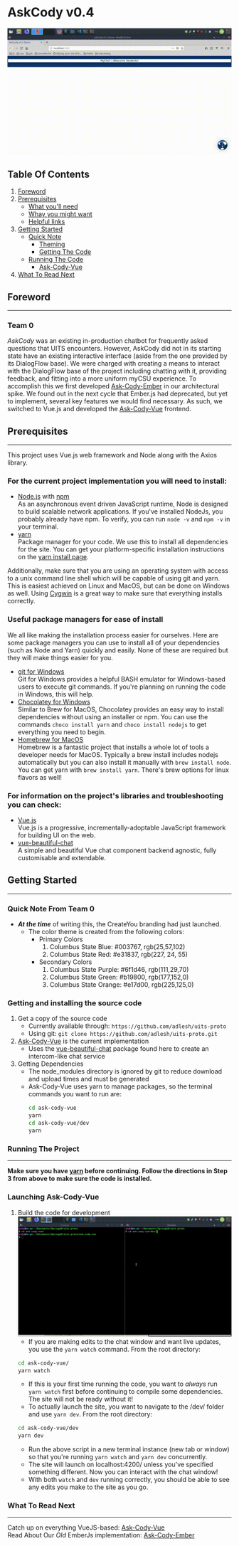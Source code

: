 # AskCody v0.4

![Ask-Cody-Vue demo](docs/assets/ask-vue-typing.gif)

## Table Of Contents
1. [Foreword](#foreword)
2. [Prerequisites](#prereqs)
    * [What you'll need](#must-install)
    * [Whay you might want](#might-install)
    * [Helpful links](#helpful-links)
3. [Getting Started](#getstart)
    * [Quick Note](#getstart-note)
        * [Theming](#note-themes)
        * [Getting The Code](#note-code)
    * [Running The Code](#runcode)
        * [Ask-Cody-Vue](#runcode-vue)
0. [What To Read Next](#readnext)

<a type="hidden" id="foreword"></a>

## Foreword
***
### Team 0

*AskCody* was an existing in-production chatbot for frequently asked questions that UITS encounters. However, AskCody did not in its starting state have an existing interactive interface (aside from the one provided by its DialogFlow base). We were charged with creating a means to interact with the DialogFlow base of the project including chatting with it, providing feedback, and fitting into a more uniform myCSU experience. To accomplish this we first developed [Ask-Cody-Ember] in our  architectural spike. We found out in the next cycle that Ember.js had deprecated, but yet to implement, several key features we would find necessary. As such, we switched to Vue.js and developed the [Ask-Cody-Vue] frontend.

<a type="hidden" id="prereqs"></a>

## Prerequisites
***
This project uses Vue.js web framework and Node along with the Axios library.

<a type="hidden" id="must-install"></a>
### For the current project implementation you will need to install:
* [Node.js](https://nodejs.org/en/) with [npm](https://www.npmjs.com/)  
  As an asynchronous event driven JavaScript runtime, Node is designed to build scalable network applications. If you've installed NodeJs, you probably already have npm. To verify, you can run `node -v` and `npm -v` in your terminal.
* [yarn](https://yarnpkg.com/en/)  
  Package manager for your code. We use this to install all dependencies for the site. You can get your platform-specific installation instructions on the [yarn install page](https://yarnpkg.com/lang/en/docs/install/).

Additionally, make sure that you are using an operating system with access to a unix command line shell which will be capable of using git and yarn. This is easiest achieved on Linux and MacOS, but can be done on Windows as well. Using [Cygwin](https://www.cygwin.com/) is a great way to make sure that everything installs correctly.

<a type="hidden" id="might-install"></a>
### Useful package managers for ease of install
We all like making the installation process easier for ourselves. Here are some package managers you can use to install all of your dependencies (such as Node and Yarn) quickly and easily. None of these are required but they will make things easier for you.
* [git for Windows](https://gitforwindows.org/)  
  Git for Windows provides a helpful BASH emulator for Windows-based users to execute git commands. If you're planning on running the code in Windows, this will help.
* [Chocolatey for Windows](https://chocolatey.org/)  
  Similar to Brew for MacOS, Chocolatey provides an easy way to install dependencies without using an installer or npm. You can use the commands `choco install yarn` and `choco install nodejs` to get everything you need to begin.
* [Homebrew for MacOS](https://brew.sh/)  
  Homebrew is a fantastic project that installs a whole lot of tools a developer needs for MacOS. Typically a brew install includes nodejs automatically but you can also install it manually with `brew install node`. You can get yarn with `brew install yarn`. There's brew options for linux flavors as well!

<a type="hidden" id="helpful-links"></a>
### For information on the project's libraries and troubleshooting you can check:
* [Vue.js]  
  Vue.js is a progressive, incrementally-adoptable JavaScript framework for building UI on the web.
* [vue-beautiful-chat]  
  A simple and beautiful Vue chat component backend agnostic, fully customisable and extendable.

<a id="getstart" type="hidden"></a>

## Getting Started
***
<a type="hidden" id="getstart-note"></a>

### Quick Note From Team 0
<a type="hidden" id="note-themes"></a>

* __*At the time*__ of writing this, the CreateYou branding had just launched.
    * The color theme is created from the following colors:
        * Primary Colors
            1. Columbus State Blue: #003767, rgb(25,57,102)
            2. Columbus State Red: #e31837, rgb(227, 24, 55)
        * Secondary Colors
            1. Columbus State Purple: #6f1d46, rgb(111,29,70)
            2. Columbus State Green: #b19800, rgb(177,152,0)
            3. Columbus State Orange: #e17d00, rgb(225,125,0)

<a type="hidden" id="note-code"></a>
### Getting and installing the source code
1. Get a copy of the source code
    * Currently available through: `https://github.com/adlesh/uits-proto`
    * Using git: `git clone https://github.com/adlesh/uits-proto.git`
2. [Ask-Cody-Vue] is the current implementation
    * Uses the [vue-beautiful-chat] package found here to create an intercom-like chat service
3. Getting Dependencies
    * The node_modules directory is ignored by git to reduce download and upload times and must be generated
    * Ask-Cody-Vue uses yarn to manage packages, so the terminal commands you want to run are:
        ```bash
        cd ask-cody-vue
        yarn
        cd ask-cody-vue/dev
        yarn
        ```


<a type="hidden" id="runcode"></a>


### Running The Project
***

 __Make sure you have [yarn](https://yarnpkg.com/lang/en/docs/install/) before continuing. Follow the directions in Step 3 from above to make sure the code is installed.__

<a type="hidden" id="runcode-vue"></a>

### Launching Ask-Cody-Vue

1. Build the code for development  
![cd and yarn {watch and dev} example: see docs/assets/ask-vue-cd.gif](docs/assets/ask-vue-cd.gif)
    * If you are making edits to the chat window and want live updates, you use the `yarn watch` command. From the root directory:
    ```bash
    cd ask-cody-vue/
    yarn watch
    ```
    * If this is your first time running the code, you want to *always* run `yarn watch` first before continuing to compile some dependencies. The site will not be ready without it!
    * To actually launch the site, you want to navigate to the /dev/ folder and use `yarn dev`. From the root directory:
    ```bash
    cd ask-cody-vue/dev
    yarn dev
    ```
    * Run the above script in a new terminal instance (new tab or window) so that you're running `yarn watch` and `yarn dev` concurrently.
    * The site will launch on localhost:4200/ unless you've specified something different. Now you can interact with the chat window!
    * With both `watch` and `dev` running correctly, you should be able to see any edits you make to the site as you go.



<a type="hidden" id="readnext"></a>

### What To Read Next
***
Catch up on everything VueJS-based: [Ask-Cody-Vue]  
Read About Our *Old* EmberJs implementation: [Ask-Cody-Ember]


[//]: # (These are a list of re-usable links throughout this README)
[Ask-Cody-Vue]: docs/ask-cody-vue.md
[Ask-Cody-Ember]: docs/ask-cody-ember.md
[Node.js and npm]: https://nodejs.org/
[Vue.js]: https://vuejs.org/
[vue-beautiful-chat]: https://vuejsexamples.com/a-simple-and-beautiful-vue-chat-component-backend-agnostic/
[yarn]: https://yarnpkg.com/en/
[Pusher.js]: https://github.com/pusher/pusher-js
[iframe-resizer]: https://github.com/davidjbradshaw/iframe-resizer
[uits-proto]: https://www/github.com/adlesh/uits-proto
